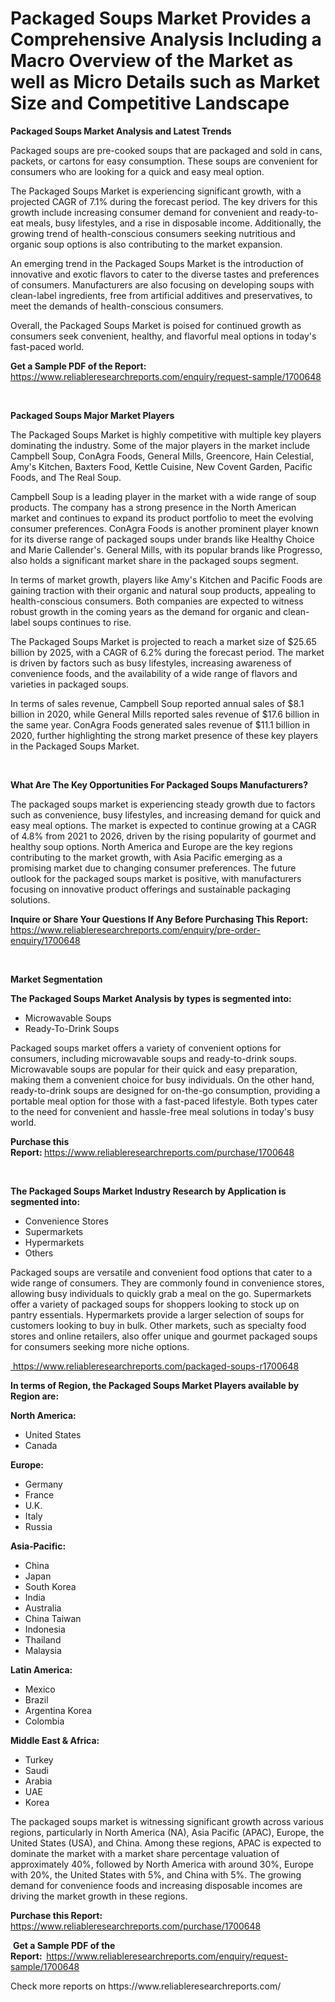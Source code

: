 <p><h1>Packaged Soups Market Provides a Comprehensive Analysis Including a Macro Overview of the Market as well as Micro Details such as Market Size and Competitive Landscape</h1></p><p><strong>Packaged Soups Market Analysis and Latest Trends</strong></p>
<p><p>Packaged soups are pre-cooked soups that are packaged and sold in cans, packets, or cartons for easy consumption. These soups are convenient for consumers who are looking for a quick and easy meal option.</p><p>The Packaged Soups Market is experiencing significant growth, with a projected CAGR of 7.1% during the forecast period. The key drivers for this growth include increasing consumer demand for convenient and ready-to-eat meals, busy lifestyles, and a rise in disposable income. Additionally, the growing trend of health-conscious consumers seeking nutritious and organic soup options is also contributing to the market expansion.</p><p>An emerging trend in the Packaged Soups Market is the introduction of innovative and exotic flavors to cater to the diverse tastes and preferences of consumers. Manufacturers are also focusing on developing soups with clean-label ingredients, free from artificial additives and preservatives, to meet the demands of health-conscious consumers.</p><p>Overall, the Packaged Soups Market is poised for continued growth as consumers seek convenient, healthy, and flavorful meal options in today's fast-paced world.</p></p>
<p><strong>Get a Sample PDF of the Report:&nbsp;</strong> <a href="https://www.reliableresearchreports.com/enquiry/request-sample/1700648">https://www.reliableresearchreports.com/enquiry/request-sample/1700648</a></p>
<p>&nbsp;</p>
<p><strong>Packaged Soups Major Market Players</strong></p>
<p><p>The Packaged Soups Market is highly competitive with multiple key players dominating the industry. Some of the major players in the market include Campbell Soup, ConAgra Foods, General Mills, Greencore, Hain Celestial, Amy's Kitchen, Baxters Food, Kettle Cuisine, New Covent Garden, Pacific Foods, and The Real Soup.</p><p>Campbell Soup is a leading player in the market with a wide range of soup products. The company has a strong presence in the North American market and continues to expand its product portfolio to meet the evolving consumer preferences. ConAgra Foods is another prominent player known for its diverse range of packaged soups under brands like Healthy Choice and Marie Callender's. General Mills, with its popular brands like Progresso, also holds a significant market share in the packaged soups segment.</p><p>In terms of market growth, players like Amy's Kitchen and Pacific Foods are gaining traction with their organic and natural soup products, appealing to health-conscious consumers. Both companies are expected to witness robust growth in the coming years as the demand for organic and clean-label soups continues to rise.</p><p>The Packaged Soups Market is projected to reach a market size of $25.65 billion by 2025, with a CAGR of 6.2% during the forecast period. The market is driven by factors such as busy lifestyles, increasing awareness of convenience foods, and the availability of a wide range of flavors and varieties in packaged soups.</p><p>In terms of sales revenue, Campbell Soup reported annual sales of $8.1 billion in 2020, while General Mills reported sales revenue of $17.6 billion in the same year. ConAgra Foods generated sales revenue of $11.1 billion in 2020, further highlighting the strong market presence of these key players in the Packaged Soups Market.</p></p>
<p>&nbsp;</p>
<p><strong>What Are The Key Opportunities For Packaged Soups Manufacturers?</strong></p>
<p><p>The packaged soups market is experiencing steady growth due to factors such as convenience, busy lifestyles, and increasing demand for quick and easy meal options. The market is expected to continue growing at a CAGR of 4.8% from 2021 to 2026, driven by the rising popularity of gourmet and healthy soup options. North America and Europe are the key regions contributing to the market growth, with Asia Pacific emerging as a promising market due to changing consumer preferences. The future outlook for the packaged soups market is positive, with manufacturers focusing on innovative product offerings and sustainable packaging solutions.</p></p>
<p><strong>Inquire or Share Your Questions If Any Before Purchasing This Report:</strong> <a href="https://www.reliableresearchreports.com/enquiry/pre-order-enquiry/1700648">https://www.reliableresearchreports.com/enquiry/pre-order-enquiry/1700648</a></p>
<p>&nbsp;</p>
<p><strong>Market Segmentation</strong></p>
<p><strong>The Packaged Soups Market Analysis by types is segmented into:</strong></p>
<p><ul><li>Microwavable Soups</li><li>Ready-To-Drink Soups</li></ul></p>
<p><p>Packaged soups market offers a variety of convenient options for consumers, including microwavable soups and ready-to-drink soups. Microwavable soups are popular for their quick and easy preparation, making them a convenient choice for busy individuals. On the other hand, ready-to-drink soups are designed for on-the-go consumption, providing a portable meal option for those with a fast-paced lifestyle. Both types cater to the need for convenient and hassle-free meal solutions in today's busy world.</p></p>
<p><strong>Purchase this Report:&nbsp;</strong><a href="https://www.reliableresearchreports.com/purchase/1700648">https://www.reliableresearchreports.com/purchase/1700648</a></p>
<p>&nbsp;</p>
<p><strong>The Packaged Soups Market Industry Research by Application is segmented into:</strong></p>
<p><ul><li>Convenience Stores</li><li>Supermarkets</li><li>Hypermarkets</li><li>Others</li></ul></p>
<p><p>Packaged soups are versatile and convenient food options that cater to a wide range of consumers. They are commonly found in convenience stores, allowing busy individuals to quickly grab a meal on the go. Supermarkets offer a variety of packaged soups for shoppers looking to stock up on pantry essentials. Hypermarkets provide a larger selection of soups for customers looking to buy in bulk. Other markets, such as specialty food stores and online retailers, also offer unique and gourmet packaged soups for consumers seeking more niche options.</p></p>
<p><a href="https://www.reliableresearchreports.com/packaged-soups-r1700648">&nbsp;https://www.reliableresearchreports.com/packaged-soups-r1700648</a></p>
<p><strong>In terms of Region, the Packaged Soups Market Players available by Region are:</strong></p>
<p>
    <p> <strong> North America: </strong>
        <ul>
            <li>United States</li>
            <li>Canada</li>
        </ul>
        </p> 
    <p> <strong> Europe: </strong>
        <ul>
            <li>Germany</li>
            <li>France</li>
            <li>U.K.</li>
            <li>Italy</li>
            <li>Russia</li>
        </ul>
        </p> 
    <p> <strong> Asia-Pacific: </strong>
        <ul>
            <li>China</li>
            <li>Japan</li>
            <li>South Korea</li>
            <li>India</li>
            <li>Australia</li>
            <li>China Taiwan</li>
            <li>Indonesia</li>
            <li>Thailand</li>
            <li>Malaysia</li>
        </ul>
        </p> 
    <p> <strong> Latin America: </strong>
        <ul>
            <li>Mexico</li>
            <li>Brazil</li>
            <li>Argentina Korea</li>
            <li>Colombia</li>
        </ul>
        </p> 
    <p> <strong> Middle East & Africa: </strong>
        <ul>
            <li>Turkey</li>
            <li>Saudi</li>
            <li>Arabia</li>
            <li>UAE</li>
            <li>Korea</li>
        </ul>
    </p>
    </p>
<p><p>The packaged soups market is witnessing significant growth across various regions, particularly in North America (NA), Asia Pacific (APAC), Europe, the United States (USA), and China. Among these regions, APAC is expected to dominate the market with a market share percentage valuation of approximately 40%, followed by North America with around 30%, Europe with 20%, the United States with 5%, and China with 5%. The growing demand for convenience foods and increasing disposable incomes are driving the market growth in these regions.</p></p>
<p><strong>Purchase this Report: </strong><a href="https://www.reliableresearchreports.com/purchase/1700648">https://www.reliableresearchreports.com/purchase/1700648</a></p>
<p>&nbsp;<strong>Get a Sample PDF of the Report:&nbsp;&nbsp;</strong><a href="https://www.reliableresearchreports.com/enquiry/request-sample/1700648">https://www.reliableresearchreports.com/enquiry/request-sample/1700648</a></p>
<p><strong></strong></p>
<p>Check more reports on https://www.reliableresearchreports.com/</p>
